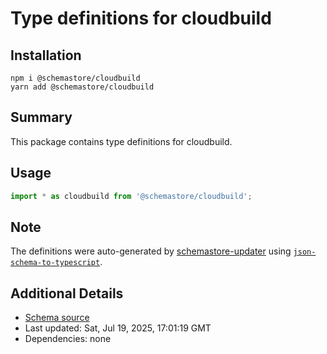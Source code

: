 # Type definitions for cloudbuild

## Installation

```
npm i @schemastore/cloudbuild
yarn add @schemastore/cloudbuild
```

## Summary

This package contains type definitions for cloudbuild.

## Usage

```ts
import * as cloudbuild from '@schemastore/cloudbuild';
```

## Note

The definitions were auto-generated by [schemastore-updater](https://github.com/ffflorian/schemastore-updater) using [`json-schema-to-typescript`](https://www.npmjs.com/package/json-schema-to-typescript).

## Additional Details

* [Schema source](https://github.com/SchemaStore/schemastore/tree/master/src/schemas/json/cloudbuild)
* Last updated: Sat, Jul 19, 2025, 17:01:19 GMT
* Dependencies: none
